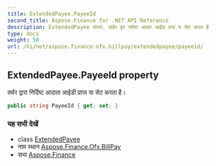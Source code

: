 ```yaml
---
title: ExtendedPayee.PayeeId
second_title: Aspose.Finance for .NET API Reference
description: ExtendedPayee संपत्त. सर्वर द्वर नर्दष्ट आदत आईड प्रप्त य सेट करत है
type: docs
weight: 50
url: /hi/net/aspose.finance.ofx.billpay/extendedpayee/payeeid/
---
```

## ExtendedPayee.PayeeId property

सर्वर द्वारा निर्दिष्ट आदाता आईडी प्राप्त या सेट करता है।

```csharp
public string PayeeId { get; set; }
```

### यह सभी देखें

* class [ExtendedPayee](../)
* नाम स्थान [Aspose.Finance.Ofx.BillPay](../../extendedpayee/)
* सभा [Aspose.Finance](../../../)



